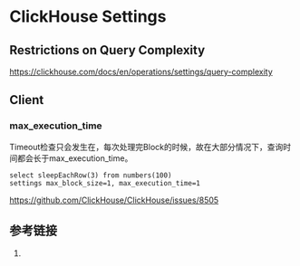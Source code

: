 # ClickHouse Settings


## Restrictions on Query Complexity
https://clickhouse.com/docs/en/operations/settings/query-complexity


## Client

### max_execution_time

Timeout检查只会发生在，每次处理完Block的时候，故在大部分情况下，查询时间都会长于max_execution_time。

```
select sleepEachRow(3) from numbers(100)
settings max_block_size=1, max_execution_time=1
```

https://github.com/ClickHouse/ClickHouse/issues/8505





## 参考链接
1. 